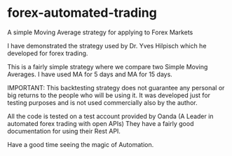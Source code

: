 # forex-automated-trading
A simple Moving Average strategy for applying to Forex Markets

I have demonstrated the strategy used by Dr. Yves Hilpisch which he developed for forex trading.

This is a fairly simple strategy where we compare two Simple Moving Averages.
I have used MA for 5 days and MA for 15 days.

IMPORTANT: This backtesting strategy does not guarantee any personal or big returns to the people who will be using it. 
It was developed just for testing purposes and is not used commercially also by the author.

All the code is tested on a test account provided by Oanda (A Leader in automated forex trading with open APIs)
They have a fairly good documentation for using their Rest API.

Have a good time seeing the magic of Automation.
